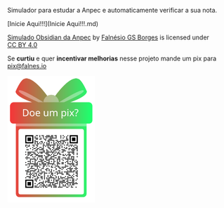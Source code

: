 

Simulador para estudar a Anpec e automaticamente verificar a sua nota.


[Inicie Aqui!!!](Inicie Aqui!!!.md)




<p xmlns:cc="http://creativecommons.org/ns#" xmlns:dct="http://purl.org/dc/terms/"><a property="dct:title" rel="cc:attributionURL" href="https://github.com/Falnesio/Simulador-Anpec">Simulado Obsidian da Anpec</a> by <a rel="cc:attributionURL dct:creator" property="cc:attributionName" href="https://falnes.io/">Falnésio GS Borges</a> is licensed under <a href="https://creativecommons.org/licenses/by/4.0/?ref=chooser-v1" target="_blank" rel="license noopener noreferrer" style="display:inline-block;">CC BY 4.0<img style="height:22px!important;margin-left:3px;vertical-align:text-bottom;" src="https://mirrors.creativecommons.org/presskit/icons/cc.svg?ref=chooser-v1" alt=""><img style="height:22px!important;margin-left:3px;vertical-align:text-bottom;" src="https://mirrors.creativecommons.org/presskit/icons/by.svg?ref=chooser-v1" alt=""></a></p>



Se **curtiu** e quer **incentivar melhorias** nesse projeto mande um pix para pix@falnes.io

<img src="./assets/qr-code-plus.svg" width="200">


